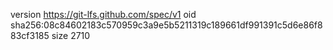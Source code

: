 version https://git-lfs.github.com/spec/v1
oid sha256:08c84602183c570959c3a9e5b5211319c189661df991391c5d6e86f883cf3185
size 2710
